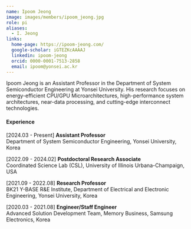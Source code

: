 ```yaml
---
name: Ipoom Jeong
image: images/members/ipoom_jeong.jpg
role: pi
aliases:
  - I. Jeong
links:
  home-page: https://ipoom-jeong.com/
  google-scholar: iGTEZKcAAAAJ
  linkedin: ipoom-jeong
  orcid: 0000-0001-7513-2858
  email: ipoom@yonsei.ac.kr
---
```


Ipoom Jeong is an Assistant Professor in the Department of System Semiconductor Engineering at Yonsei University. His research focuses on energy-efficient CPU/GPU Microarchitectures, high-performance system architectures, near-data processing, and cutting-edge interconnect technologies.

<!--
He earned his Ph.D. degree from the Department of Electrical and Electronic Engineering at Yonsei University in 2020. His research expertise encompasses roles such as a Hardware Engineer in the Memory Business division at Samsung Electronics (2020-2021), a Research Professor in the School of Electrical and Electronic Engineering at Yonsei University (2021-2022), and a Postdoctoral Research Associate at the University of Illinois Urbana-Champaign (2022-2024).
-->

#### **Experience**

[2024.03 - Present]  **Assistant Professor**<br> 
Department of System Semiconductor Engineering, Yonsei University, Korea

[2022.09 - 2024.02]  **Postdoctoral Research Associate**<br>
Coordinated Science Lab (CSL), University of Illinois Urbana-Champaign, USA

[2021.09 - 2022.08]  **Research Professor**<br>
BK21 Y-BASE R&E Institute, Department of Electrical and Electronic Engineering, Yonsei University, Korea

[2020.03 - 2021.08]  **Engineer/Staff Engineer**<br>
Advanced Solution Development Team, Memory Business, Samsung Electronics, Korea
